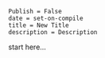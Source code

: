 ```
Publish = False
date = set-on-compile
title = New Title
description = Description
````

start here...
